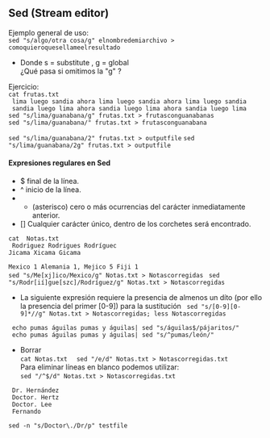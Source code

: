 ## Sed (Stream editor)

Ejemplo general de uso:  
``` sed "s/algo/otra cosa/g" elnombredemiarchivo > comoquieroquesellameelresultado ```
* Donde s = substitute  , g = global   
¿Qué pasa si omitimos la "g" ?  

Ejercicio:  
``` cat frutas.txt ```  
``` lima luego sandia ahora lima luego sandia ahora lima luego sandia```  
``` sandia luego lima ahora sandia luego lima ahora sandia luego lima```  
``` sed "s/lima/guanabana/g" frutas.txt > frutasconguanabanas ```  
``` sed "s/lima/guanabana/" frutas.txt > frutasconguanabana ```  

``` sed "s/lima/guanabana/2" frutas.txt > outputfile ```
``` sed "s/lima/guanabana/2g" frutas.txt > outputfile ```


#### Expresiones regulares en Sed
*  $ final de la línea.
*  ^ inicio de la línea.
*  * (asterisco) cero o más ocurrencias del carácter inmediatamente anterior.
* [] Cualquier carácter único, dentro de los corchetes será encontrado.  
 
```cat  Notas.txt```  
``` Rodriguez Rodrigues Rodríguec```  
``` Jicama Xicama Gicama ```  

``` Mexico 1 Alemania 1, Mejico 5 Fiji 1 ```  
```sed "s/Me[xj]ico/Mexico/g" Notas.txt > Notascorregidas ```
```sed "s/Rodr[ií]gue[szc]/Rodríguez/g" Notas.txt > Notascorregidas ```
* La siguiente expresión requiere la presencia de almenos un díto (por ello la presencia del primer [0-9]) para la sustitución
``` sed "s/[0-9][0-9]*//g" Notas.txt > Notascorregidas; less Notascorregidas```
 
``` echo pumas águilas pumas y águilas| sed "s/águilas$/pájaritos/"```  
``` echo pumas águilas pumas y águilas| sed "s/^pumas/león/"```

* Borrar  
```cat Notas.txt ```
``` sed "/e/d" Notas.txt > Notascorregidas.txt```  
Para eliminar líneas en blanco podemos utilizar:  
```sed "/^$/d" Notas.txt > Notascorregidas.txt ```   



``` Dr. Hernández```  
``` Doctor. Hertz```  
``` Doctor. Lee```  
``` Fernando```  

```sed -n "s/Doctor\./Dr/p" testfile ```  
